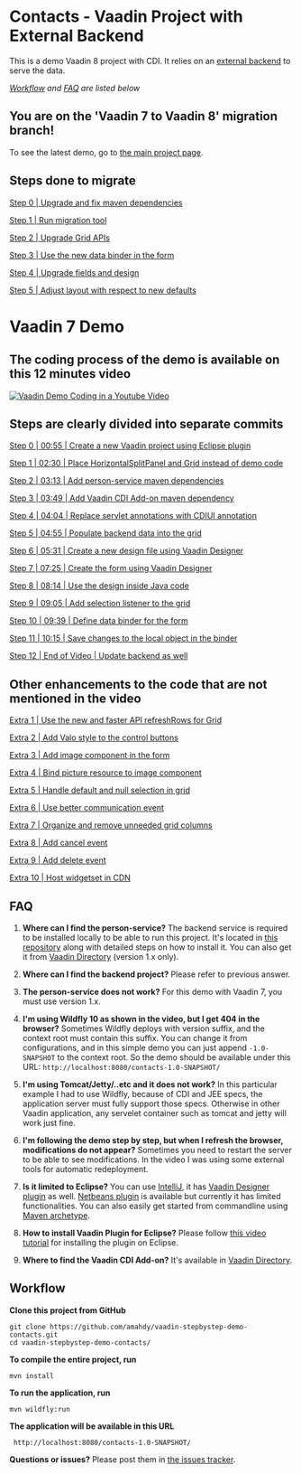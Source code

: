 Contacts - Vaadin Project with External Backend
====================================================

This is a demo Vaadin 8 project with CDI. It relies on an [external backend](https://github.com/amahdy/person-service) to serve the data.

*[Workflow](#workflow) and [FAQ](#faq) are listed below*

You are on the 'Vaadin 7 to Vaadin 8' migration branch!
-

To see the latest demo, go to [the main project page](https://github.com/amahdy/vaadin-stepbystep-demo-contacts).

Steps done to migrate
-

[Step 0 | Upgrade and fix maven dependencies](https://github.com/amahdy/vaadin-stepbystep-demo-contacts/commit/84e1c1c419b06e18c468340ffa3e1cf8e498f68d)

[Step 1 | Run migration tool](https://github.com/amahdy/vaadin-stepbystep-demo-contacts/commit/248bb8c96ba7ca3820e373729412f5b5a3a55c67)

[Step 2 | Upgrade Grid APIs](https://github.com/amahdy/vaadin-stepbystep-demo-contacts/commit/c4e7e99c8b5c6596e80f0f3965dbfd36b1bd5dac)

[Step 3 | Use the new data binder in the form](https://github.com/amahdy/vaadin-stepbystep-demo-contacts/commit/87230a9aecc96b8184c50f3c1ea967a20fbebb74)

[Step 4 | Upgrade fields and design](https://github.com/amahdy/vaadin-stepbystep-demo-contacts/commit/5220e4b3b168ded698abce0832c1cc74b3700c26)

[Step 5 | Adjust layout with respect to new defaults](https://github.com/amahdy/vaadin-stepbystep-demo-contacts/commit/f2ca6cc32a10a6aa6514a36f4d81ddeefa4d580b)

Vaadin 7 Demo
=

The coding process of the demo is available on this 12 minutes video
-

[![Vaadin Demo Coding in a Youtube Video](http://img.youtube.com/vi/k47CkTx9hUw/0.jpg)](http://www.youtube.com/watch?v=k47CkTx9hUw)

Steps are clearly divided into separate commits
-

[Step 0 | 00:55 | Create a new Vaadin project using Eclipse plugin](https://github.com/amahdy/vaadin-stepbystep-demo-contacts/commit/3ae97bf99f8c18b22a76db2f1da293c18e19ac9c)

[Step 1 | 02:30 | Place HorizontalSplitPanel and Grid instead of demo code](https://github.com/amahdy/vaadin-stepbystep-demo-contacts/commit/c6da6eb59bc35ecdb2195bc4689abcaeffeee852)

[Step 2 | 03:13 | Add person-service maven dependencies](https://github.com/amahdy/vaadin-stepbystep-demo-contacts/commit/6f67a2852758e874c8a7a9cf9fbd8f310e75b8ed)

[Step 3 | 03:49 | Add Vaadin CDI Add-on maven dependency](https://github.com/amahdy/vaadin-stepbystep-demo-contacts/commit/db0146a04503c25b7d873e8de705de30feb27ce0)

[Step 4 | 04:04 | Replace servlet annotations with CDIUI annotation](https://github.com/amahdy/vaadin-stepbystep-demo-contacts/commit/5fdcf5b4e3de11f4a5ad7d9152ce8e75149cfd7f)

[Step 5 | 04:55 | Populate backend data into the grid](https://github.com/amahdy/vaadin-stepbystep-demo-contacts/commit/75af6dcf2db98f2350c946e77416735198932800)

[Step 6 | 05:31 | Create a new design file using Vaadin Designer](https://github.com/amahdy/vaadin-stepbystep-demo-contacts/commit/8012fe9801d447cd3503e6b732ccfed25ae67e7d)

[Step 7 | 07:25 | Create the form using Vaadin Designer](https://github.com/amahdy/vaadin-stepbystep-demo-contacts/commit/e0873a07598103580834ab9714a1be6c5197aefc)

[Step 8 | 08:14 | Use the design inside Java code](https://github.com/amahdy/vaadin-stepbystep-demo-contacts/commit/5ba81e090a7d8f82edd77f25ffdf04f4156c26e5)

[Step 9 | 09:05 | Add selection listener to the grid](https://github.com/amahdy/vaadin-stepbystep-demo-contacts/commit/35892f39c69ba00749a6cdd9cbf78e0b4691da87)

[Step 10 | 09:39 | Define data binder for the form](https://github.com/amahdy/vaadin-stepbystep-demo-contacts/commit/0ba8bfe4f02c4425a41c48107f92a2e35e9e9368)

[Step 11 | 10:15 | Save changes to the local object in the binder](https://github.com/amahdy/vaadin-stepbystep-demo-contacts/commit/29e8bac0c32447a1caa5922cb701ea552557a6c5)

[Step 12 | End of Video | Update backend as well](https://github.com/amahdy/vaadin-stepbystep-demo-contacts/commit/39b0250b24abb467636e7c93435d782b954b7bd6)

Other enhancements to the code that are not mentioned in the video
-

[Extra 1 | Use the new and faster API refreshRows for Grid](https://github.com/amahdy/vaadin-stepbystep-demo-contacts/commit/282a177c2bcd79c02487b0879ec1af1406249b9e)

[Extra 2 | Add Valo style to the control buttons](https://github.com/amahdy/vaadin-stepbystep-demo-contacts/commit/913571a1befa62c7283e3eaafbab4bd90f93a19e)

[Extra 3 | Add image component in the form](https://github.com/amahdy/vaadin-stepbystep-demo-contacts/commit/52e7355248dce95e7c9e93e041c4e65744654d53)

[Extra 4 | Bind picture resource to image component](https://github.com/amahdy/vaadin-stepbystep-demo-contacts/commit/287a22e137942e852824a798afc1a50142da6451)

[Extra 5 | Handle default and null selection in grid](https://github.com/amahdy/vaadin-stepbystep-demo-contacts/commit/9b3db539e6ecd8107dab3d49256eb50deedb8dfe)

[Extra 6 | Use better communication event](https://github.com/amahdy/vaadin-stepbystep-demo-contacts/commit/933606d7164a45444ebb0c9668de69eac9cd4fcb)

[Extra 7 | Organize and remove unneeded grid columns](https://github.com/amahdy/vaadin-stepbystep-demo-contacts/commit/cb601ba889fcab3215e3e66085b1708efb02c751)

[Extra 8 | Add cancel event](https://github.com/amahdy/vaadin-stepbystep-demo-contacts/commit/4cdde119ffee0edbe1108b1084e343be091bebdf)

[Extra 9 | Add delete event](https://github.com/amahdy/vaadin-stepbystep-demo-contacts/commit/5afe89934b1043d19b06ec036df975b64ed670e2)

[Extra 10 | Host widgetset in CDN](https://github.com/amahdy/vaadin-stepbystep-demo-contacts/commit/4bb4f359056252184a3051c6c359a35f17dfe272)

FAQ
-

1. **Where can I find the person-service?**
The backend service is required to be installed locally to be able to run this project. It's located in [this repository](https://github.com/amahdy/person-service/tree/1.2) along with detailed steps on how to install it.
You can also get it from [Vaadin Directory](https://vaadin.com/directory#!addon/demo-person-service) (version 1.x only).

1. **Where can I find the backend project?**
Please refer to previous answer.

1. **The person-service does not work?**
For this demo with  Vaadin 7, you must use version 1.x.

1. **I'm using Wildfly 10 as shown in the video, but I get 404 in the browser?** Sometimes Wildfly deploys with version suffix, and the context root must contain this suffix. You can change it from configurations, and in this simple demo you can just append `-1.0-SNAPSHOT` to the context root. So the demo should be available under this URL: `http://localhost:8080/contacts-1.0-SNAPSHOT/`

1. **I'm using Tomcat/Jetty/..etc and it does not work?** In this particular example I had to use Wildfly, because of CDI and JEE specs, the application server must fully support those specs. Otherwise in other Vaadin application, any servelet container such as tomcat and jetty will work just fine.

1. **I'm following the demo step by step, but when I refresh the browser, modifications do not appear?** Sometimes you need to restart the server to be able to see modifications. In the video I was using some external tools for automatic redeployment.

1. **Is it limited to Eclipse?**
You can use [IntelliJ](https://www.youtube.com/watch?v=la7WlG9rQvw), it has [Vaadin Designer plugin](https://vaadin.com/designer/get-started#intellij) as well. [Netbeans plugin](http://plugins.netbeans.org/plugin/50531/vaadin-plug-in-for-netbeans) is available but currently it has limited functionalities.
You can also easily get started from commandline using [Maven archetype](https://vaadin.com/maven).

1. **How to install Vaadin Plugin for Eclipse?**
Please follow [this video tutorial](https://youtu.be/o93ofXBIkf8?t=36s) for installing the plugin on Eclipse.

1. **Where to find the Vaadin CDI Add-on?**
It's available in [Vaadin Directory](https://vaadin.com/directory#!addon/vaadin-cdi).

Workflow
-

**Clone this project from GitHub**

    git clone https://github.com/amahdy/vaadin-stepbystep-demo-contacts.git
    cd vaadin-stepbystep-demo-contacts/

**To compile the entire project, run**

    mvn install

**To run the application, run**

    mvn wildfly:run

**The application will be available in this URL**

     http://localhost:8080/contacts-1.0-SNAPSHOT/

**Questions or issues?**
Please post them in [the issues tracker](https://github.com/amahdy/vaadin-stepbystep-demo-contacts/issues).
